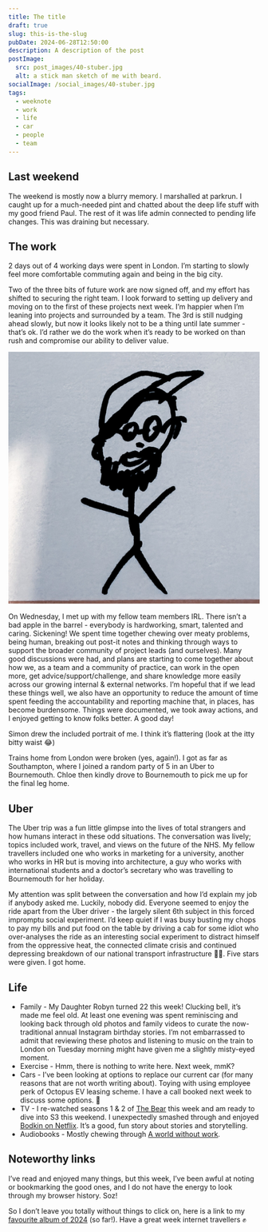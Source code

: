 ```yaml
---
title: The title
draft: true
slug: this-is-the-slug
pubDate: 2024-06-28T12:50:00
description: A description of the post
postImage:
  src: post_images/40-stuber.jpg
  alt: a stick man sketch of me with beard.
socialImage: /social_images/40-stuber.jpg
tags:
  - weeknote
  - work
  - life
  - car
  - people
  - team
---
```


## Last weekend

The weekend is mostly now a blurry memory. I marshalled at parkrun. I caught up for a much-needed pint and chatted about the deep life stuff with my good friend Paul. The rest of it was life admin connected to pending life changes. This was draining but necessary.

## The work

2 days out of 4 working days were spent in London. I’m starting to slowly feel more comfortable commuting again and being in the big city.

Two of the three bits of future work are now signed off, and my effort has shifted to securing the right team. I look forward to setting up delivery and moving on to the first of these projects next week. I’m happier when I’m leaning into projects and surrounded by a team. The 3rd is still nudging ahead slowly, but now it looks likely not to be a thing until late summer - that’s ok. I’d rather we do the work when it’s ready to be worked on than rush and compromise our ability to deliver value.

![a stick man sketch of me with beard, glasses and a peaked hat.](post_images/40-stuber-LEFT.jpg)

On Wednesday, I met up with my fellow team members IRL. There isn’t a bad apple in the barrel - everybody is hardworking, smart, talented and caring. Sickening! We spent time together chewing over meaty problems, being human, breaking out post-it notes and thinking through ways to support the broader community of project leads (and ourselves). Many good discussions were had, and plans are starting to come together about how we, as a team and a community of practice, can work in the open more, get advice/support/challenge, and share knowledge more easily across our growing internal & external networks. I’m hopeful that if we lead these things well, we also have an opportunity to reduce the amount of time spent feeding the accountability and reporting machine that, in places, has become burdensome. Things were documented, we took away actions, and I enjoyed getting to know folks better. A good day!

Simon drew the included portrait of me. I think it’s flattering (look at the itty bitty waist 😂)

Trains home from London were broken (yes, again!). I got as far as Southampton, where I joined a random party of 5 in an Uber to Bournemouth. Chloe then kindly drove to Bournemouth to pick me up for the final leg home.

## Uber

The Uber trip was a fun little glimpse into the lives of total strangers and how humans interact in these odd situations. The conversation was lively; topics included work, travel, and views on the future of the NHS. My fellow travellers included one who works in marketing for a university, another who works in HR but is moving into architecture, a guy who works with international students and a doctor’s secretary who was travelling to Bournemouth for her holiday.

My attention was split between the conversation and how I’d explain my job if anybody asked me. Luckily, nobody did. Everyone seemed to enjoy the ride apart from the Uber driver - the largely silent 6th subject in this forced impromptu social experiment. I’d keep quiet if I was busy busting my chops to pay my bills and put food on the table by driving a cab for some idiot who over-analyses the ride as an interesting social experiment to distract himself from the oppressive heat, the connected climate crisis and continued depressing breakdown of our national transport infrastructure 😬🫣. Five stars were given. I got home.

## Life

- Family - My Daughter Robyn turned 22 this week! Clucking bell, it’s made me feel old. At least one evening was spent reminiscing and looking back through old photos and family videos to curate the now-traditional annual Instagram birthday stories. I’m not embarrassed to admit that reviewing these photos and listening to music on the train to London on Tuesday morning might have given me a slightly misty-eyed moment.
- Exercise - Hmm, there is nothing to write here. Next week, mmK?
- Cars - I’ve been looking at options to replace our current car (for many reasons that are not worth writing about). Toying with using employee perk of Octopus EV leasing scheme. I have a call booked next week to discuss some options. 🚗
- TV - I re-watched seasons 1 & 2 of [The Bear](￼) this week and am ready to dive into S3 this weekend. I unexpectedly smashed through and enjoyed [Bodkin on Netflix](https://www.netflix.com/gb/title/81423482). It’s a good, fun story about stories and storytelling.
- Audiobooks - Mostly chewing through [A world without work](https://www.audible.co.uk/pd/A-World-Without-Work-Audiobook/0241442869).

## Noteworthy links

I’ve read and enjoyed many things, but this week, I’ve been awful at noting or bookmarking the good ones, and I do not have the energy to look through my browser history. Soz!

So I don’t leave you totally without things to click on, here is a link to my [favourite album of 2024](https://open.spotify.com/artist/2RQXRUsr4IW1f3mKyKsy4B) (so far!). Have a great week internet travellers ✊
